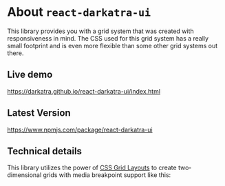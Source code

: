 # About `react-darkatra-ui`

This library provides you with a grid system that was created with responsiveness in mind.
The CSS used for this grid system has a really small footprint and is even more flexible than some other grid systems out there.

## Live demo
https://darkatra.github.io/react-darkatra-ui/index.html

## Latest Version
https://www.npmjs.com/package/react-darkatra-ui

## Technical details

This library utilizes the power of [CSS Grid Layouts](https://developer.mozilla.org/de/docs/Web/CSS/CSS_Grid_Layout) to create two-dimensional grids with media breakpoint support like this:

